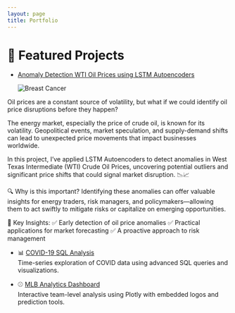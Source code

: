 ```yaml
---
layout: page
title: Portfolio
---
```



# 📂 Featured Projects

- [Anomaly Detection WTI Oil Prices using LSTM Autoencoders]([https://github.com/dr-adriandc/breast-cancer-svm](https://github.com/DrAdrianDC/Portfolio-Machine_Learning/tree/main/Project-3-WTI%20Oil%20Prices%20Anomaly%20Detection))

  ![Breast Cancer](images/breast-cancer.png)
  
Oil prices are a constant source of volatility, but what if we could identify oil price disruptions before they happen?

The energy market, especially the price of crude oil, is known for its volatility. Geopolitical events, market speculation, and supply-demand shifts can lead to unexpected price movements that impact businesses worldwide.

In this project, I’ve applied LSTM Autoencoders to detect anomalies in West Texas Intermediate (WTI) Crude Oil Prices, uncovering potential outliers and significant price shifts that could signal market disruption. 📉📈

🔍 Why is this important? 
Identifying these anomalies can offer valuable insights for energy traders, risk managers, and policymakers—allowing them to act swiftly to mitigate risks or capitalize on emerging opportunities.

🔑 Key Insights: 
✅ Early detection of oil price anomalies 
✅ Practical applications for market forecasting 
✅ A proactive approach to risk management

- 📊 [COVID-19 SQL Analysis](https://github.com/dr-adriandc/covid19-sql)  
  Time-series exploration of COVID data using advanced SQL queries and visualizations.

- ⚾ [MLB Analytics Dashboard](https://github.com/dr-adriandc/mlb-analytics)  
  Interactive team-level analysis using Plotly with embedded logos and prediction tools.
